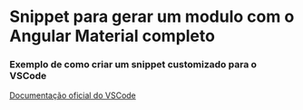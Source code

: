 # Snippet para gerar um modulo com o Angular Material completo

### Exemplo de como criar um snippet customizado para o VSCode

[Documentação oficial do VSCode](https://code.visualstudio.com/docs/editor/userdefinedsnippets)


